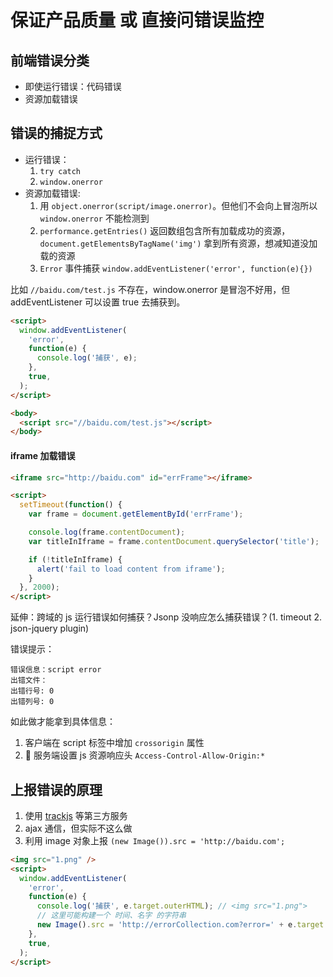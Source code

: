 # 保证产品质量 或 直接问错误监控

## 前端错误分类

- 即使运行错误：代码错误
- 资源加载错误

## 错误的捕捉方式

- 运行错误：
  1.  `try catch`
  1.  `window.onerror`
- 资源加载错误:
  1.  用 `object.onerror(script/image.onerror)`。但他们不会向上冒泡所以 `window.onerror` 不能检测到
  1.  `performance.getEntries()` 返回数组包含所有加载成功的资源，`document.getElementsByTagName('img')` 拿到所有资源，想减知道没加载的资源
  1.  `Error` 事件捕获 `window.addEventListener('error', function(e){})`

比如 `//baidu.com/test.js` 不存在，window.onerror 是冒泡不好用，但 addEventListener 可以设置 true 去捕获到。

```html
<script>
  window.addEventListener(
    'error',
    function(e) {
      console.log('捕获', e);
    },
    true,
  );
</script>

<body>
  <script src="//baidu.com/test.js"></script>
</body>
```

#### iframe 加载错误

```html
<iframe src="http://baidu.com" id="errFrame"></iframe>

<script>
  setTimeout(function() {
    var frame = document.getElementById('errFrame');

    console.log(frame.contentDocument);
    var titleInIframe = frame.contentDocument.querySelector('title');

    if (!titleInIframe) {
      alert('fail to load content from iframe');
    }
  }, 2000);
</script>
```

延伸：跨域的 js 运行错误如何捕获？Jsonp 没响应怎么捕获错误？(1. timeout 2. json-jquery plugin)

错误提示：

```
错误信息：script error
出错文件：
出错行号: 0
出错列号: 0
```

如此做才能拿到具体信息：

1.  客户端在 script 标签中增加 `crossorigin` 属性
1.   服务端设置 js 资源响应头 `Access-Control-Allow-Origin:*`

## 上报错误的原理

1.  使用 [trackjs](https://trackjs.com/) 等第三方服务
1.  ajax 通信，但实际不这么做
1.  利用 image 对象上报 `(new Image()).src = 'http://baidu.com';`

```html
<img src="1.png" />
<script>
  window.addEventListener(
    'error',
    function(e) {
      console.log('捕获', e.target.outerHTML); // <img src="1.png">
      // 这里可能构建一个 时间、名字 的字符串
      new Image().src = 'http://errorCollection.com?error=' + e.target.outerHTML;
    },
    true,
  );
</script>
```

